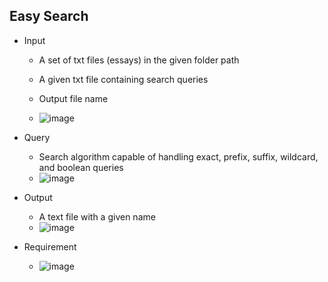 ## Easy Search
* Input
  * A set of txt files (essays) in the given folder path
  * A given txt file containing search queries
  * Output file name
  
  * ![image](https://github.com/lillianone02/NTHU-CS-DataStructure/assets/47809755/d78de40a-bc5f-441a-ad8b-d0348c7054d2)

* Query
  * Search algorithm capable of handling exact, prefix, suffix, wildcard, and boolean queries
  * ![image](https://github.com/lillianone02/NTHU-CS-DataStructure/assets/47809755/44380afd-a450-4b8a-87d3-fc2e93ee16b9)
 
* Output
  * A text file with a given name
  * ![image](https://github.com/lillianone02/NTHU-CS-DataStructure/assets/47809755/5496b761-818f-44db-879f-b329c7bf3bc8)

* Requirement
  * ![image](https://github.com/lillianone02/NTHU-CS-DataStructure/assets/47809755/e709f8e1-4088-44ad-8cd0-eec14106c888)
